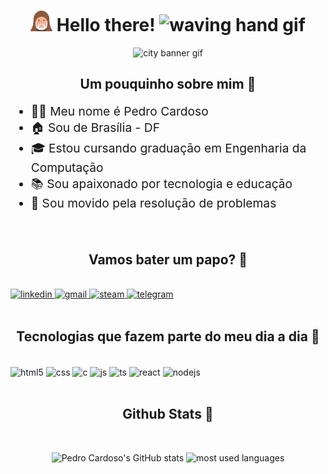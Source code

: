 <!-- Hello There Title -->
<h1 align="center">
<img width="35px" src="./assets/obiwan-icon.png" alt="obiwan icon"> Hello there! <img width="40px" src="https://c.tenor.com/SNL9_xhZl9oAAAAi/waving-hand-joypixels.gif" alt="waving hand gif" />
</h1>

<!-- Banner -->
<p align="center">
    <img src="https://i.pinimg.com/originals/5f/08/58/5f085809f2b711643e4eb4974cc03c0e.gif" alt="city banner gif" />
</p>

<!-- Sobre mim -->
<h2 align="center">Um pouquinho sobre mim 👾</h2>

<ul style="font-size: 1.2rem">
    <li>🐱‍👤 Meu nome é Pedro Cardoso </li>
    <li>🏠 Sou de Brasília - DF </li>
    <li>🎓 Estou cursando graduação em Engenharia da Computação</li>
    <li>📚 Sou apaixonado por tecnologia e educação </li>
    <li>🚀 Sou movido pela resolução de problemas </li>
</ul>
<br/>

<!-- Redes sociais -->
<h2 align="center">Vamos bater um papo? 👻</h2>

<br/>
<div align="center" style="display: inline-block">
    <a href="https://www.linkedin.com/in/pedroh-cardoso/" targer="_blank">
        <img alt="linkedin" src="https://img.shields.io/badge/LinkedIn-0077B5?style=for-the-badge&logo=linkedin&logoColor=white" />
    </a>
    <a href="mailto:phlc.dev@gmail.com" targer="_blank">
        <img alt="gmail" src="https://img.shields.io/badge/Gmail-D14836?style=for-the-badge&logo=gmail&logoColor=white" />
    </a>
    <a href="https://steamcommunity.com/id/ph-cardoso" targer="_blank">
        <img alt="steam" src="https://img.shields.io/badge/Steam-000000?style=for-the-badge&logo=steam&logoColor=white" />
    </a>
    <a href="https://t.me/phcardoso" targer="_blank">
        <img alt="telegram" src="https://img.shields.io/badge/Telegram-2CA5E0?style=for-the-badge&logo=telegram&logoColor=white" />
    </a>
</div>
<br/>
<br/>

<h2 align="center">Tecnologias que fazem parte do meu dia a dia 🚀</h2>
<br/>


<div align="center" style="display: inline-block;">
    <img align="center" alt="html5" src="https://img.shields.io/badge/HTML5-E34F26?style=for-the-badge&logo=html5&logoColor=white" />
    <img align="center" alt="css" src="https://img.shields.io/badge/CSS3-1572B6?style=for-the-badge&logo=css3&logoColor=white" />
    <img align="center" alt="c" src="https://img.shields.io/badge/C-00599C?style=for-the-badge&logo=c&logoColor=white" />
    <img align="center" alt="js" src="https://img.shields.io/badge/JavaScript-F7DF1E?style=for-the-badge&logo=javascript&logoColor=black" />
    <img align="center" alt="ts" src="https://img.shields.io/badge/TypeScript-007ACC?style=for-the-badge&logo=typescript&logoColor=white" />
    <img align="center" alt="react" src="https://img.shields.io/badge/React-20232A?style=for-the-badge&logo=react&logoColor=61DAFB" />
    <img align="center" alt="nodejs" src="https://img.shields.io/badge/Node.js-43853D?style=for-the-badge&logo=node.js&logoColor=white" />
</div>
<br/>
<br/>

<!-- Github stats -->
<h2 align="center">Github Stats 🔎</h2>

<br/>
<p align="center">
<img src="https://github-readme-stats.vercel.app/api?username=ph-cardoso&count_private=true&hide=stars,issues&show_icons=true&theme=dark" alt="Pedro Cardoso's GitHub stats"/>
<img src="https://github-readme-stats.vercel.app/api/top-langs/?username=ph-cardoso&layout=compact&theme=dark" alt="most used languages"/>
</p>